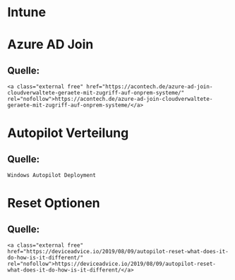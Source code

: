 # Intune

# <span class="mw-headline" id="bkmrk-azure-ad-join-1">Azure AD Join</span>

## <span class="mw-headline" id="bkmrk-quelle%3A-1">Quelle:</span>

```
<a class="external free" href="https://acontech.de/azure-ad-join-cloudverwaltete-geraete-mit-zugriff-auf-onprem-systeme/" rel="nofollow">https://acontech.de/azure-ad-join-cloudverwaltete-geraete-mit-zugriff-auf-onprem-systeme/</a>
```

# <span class="mw-headline" id="bkmrk-autopilot-verteilung-1">Autopilot Verteilung</span>

## <span class="mw-headline" id="bkmrk-quelle%3A-3">Quelle:</span>

```
Windows Autopilot Deployment
```

# <span class="mw-headline" id="bkmrk-reset-optionen-1">Reset Optionen</span>

## <span class="mw-headline" id="bkmrk-quelle%3A-5">Quelle:</span>

```
<a class="external free" href="https://deviceadvice.io/2019/08/09/autopilot-reset-what-does-it-do-how-is-it-different/" rel="nofollow">https://deviceadvice.io/2019/08/09/autopilot-reset-what-does-it-do-how-is-it-different/</a>
```